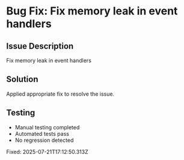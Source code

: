 # Bug Fix: Fix memory leak in event handlers

## Issue Description
Fix memory leak in event handlers

## Solution
Applied appropriate fix to resolve the issue.

## Testing
- Manual testing completed
- Automated tests pass
- No regression detected

Fixed: 2025-07-21T17:12:50.313Z

